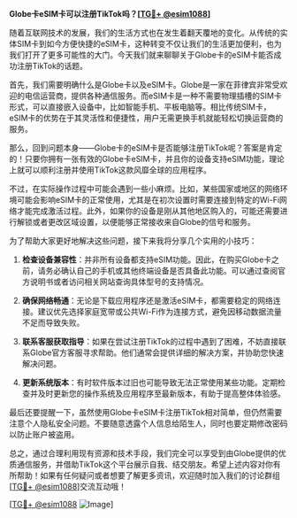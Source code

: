 **Globe卡eSIM卡可以注册TikTok吗？[[TG💪+ @esim1088](https://t.me/s/esim1088)]**

随着互联网技术的发展，我们的生活方式也在发生着翻天覆地的变化。从传统的实体SIM卡到如今方便快捷的eSIM卡，这种转变不仅让我们的生活更加便利，也为我们打开了更多可能性的大门。今天我们就来聊聊关于Globe卡的eSIM卡能否成功注册TikTok的话题。

首先，我们需要明确什么是Globe卡以及eSIM卡。Globe是一家在菲律宾非常受欢迎的电信运营商，提供各种通信服务。而eSIM卡是一种不需要物理插槽的SIM卡形式，可以直接嵌入设备中，比如智能手机、平板电脑等。相比传统SIM卡，eSIM卡的优势在于其灵活性和便捷性，用户无需更换手机就能轻松切换运营商的服务。

那么，回到问题本身——Globe卡的eSIM卡是否能够注册TikTok呢？答案是肯定的！只要你拥有一张有效的Globe卡eSIM卡，并且你的设备支持eSIM功能，理论上就可以顺利注册并使用TikTok这款风靡全球的应用程序。

不过，在实际操作过程中可能会遇到一些小麻烦。比如，某些国家或地区的网络环境可能会影响eSIM卡的正常使用，尤其是在初次设置时需要连接到特定的Wi-Fi网络才能完成激活过程。此外，如果你的设备是刚从其他地区购入的，可能还需要进行解锁或者更改区域设置，以便能够正常接收来自Globe的信号和服务。

为了帮助大家更好地解决这些问题，接下来我将分享几个实用的小技巧：

1. **检查设备兼容性**：并非所有设备都支持eSIM功能。因此，在购买Globe卡之前，请务必确认自己的手机或其他终端设备是否具备此功能。可以通过查阅官方说明书或者访问相关网站查询具体型号的支持情况。

2. **确保网络畅通**：无论是下载应用程序还是激活eSIM卡，都需要稳定的网络连接。建议优先选择家庭宽带或公共Wi-Fi作为连接方式，避免因移动数据流量不足而导致失败。

3. **联系客服获取指导**：如果在尝试注册TikTok的过程中遇到了困难，不妨直接联系Globe官方客服寻求帮助。他们通常会提供详细的解决方案，并协助您快速解决问题。

4. **更新系统版本**：有时软件版本过旧也可能导致无法正常使用某些功能。定期检查并及时更新您的操作系统及应用程序至最新版本，有助于提高整体体验感。

最后还要提醒一下，虽然使用Globe卡eSIM卡注册TikTok相对简单，但仍然需要注意个人隐私安全问题。不要随意透露个人信息给陌生人，同时也要定期修改密码以防止账户被盗用。

总之，通过合理利用现有资源和技术手段，我们完全可以享受到由Globe提供的优质通信服务，并借助TikTok这个平台展示自我、结交朋友。希望上述内容对你有所帮助！如果有任何疑问或者想要了解更多资讯，欢迎随时加入我们的讨论群组[[TG💪+ @esim1088](https://t.me/s/esim1088)]交流互动哦！

[[TG💪+ @esim1088](https://t.me/s/esim1088) ![Image](https://i.postimg.cc/4NQfJmqS/Snipaste-2025-05-13-00-14-12.png)]